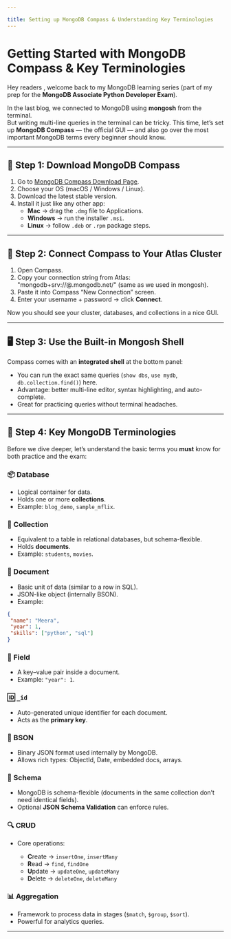 ```yaml
---

title: Setting up MongoDB Compass & Understanding Key Terminologies
---
```


#  Getting Started with MongoDB Compass & Key Terminologies

Hey readers , welcome back to my MongoDB learning series (part of my prep for the **MongoDB Associate Python Developer Exam**).  

In the last blog, we connected to MongoDB using **mongosh** from the terminal.  
But writing multi-line queries in the terminal can be tricky. This time, let’s set up **MongoDB Compass** — the official GUI — and also go over the most important MongoDB terms every beginner should know.

---

## 🔽 Step 1: Download MongoDB Compass

1. Go to [MongoDB Compass Download Page](https://www.mongodb.com/try/download/compass).
2. Choose your OS (macOS / Windows / Linux).
3. Download the latest stable version.
4. Install it just like any other app:
   - **Mac** → drag the `.dmg` file to Applications.
   - **Windows** → run the installer `.msi`.
   - **Linux** → follow `.deb` or `.rpm` package steps.

---

## 🔑 Step 2: Connect Compass to Your Atlas Cluster

1. Open Compass.  
2. Copy your connection string from Atlas: "mongodb+srv://<username>@<cluster>.mongodb.net/"
(same as we used in mongosh).  
3. Paste it into Compass “New Connection” screen.  
4. Enter your username + password → click **Connect**.  

Now you should see your cluster, databases, and collections in a nice GUI.

---

## 🖥️ Step 3: Use the Built-in Mongosh Shell

Compass comes with an **integrated shell** at the bottom panel:
- You can run the exact same queries (`show dbs`, `use mydb`, `db.collection.find()`) here.  
- Advantage: better multi-line editor, syntax highlighting, and auto-complete.  
- Great for practicing queries without terminal headaches.  

---

## 🧩 Step 4: Key MongoDB Terminologies

Before we dive deeper, let’s understand the basic terms you **must** know for both practice and the exam:

### 📦 Database
- Logical container for data.
- Holds one or more **collections**.
- Example: `blog_demo`, `sample_mflix`.

### 📂 Collection
- Equivalent to a table in relational databases, but schema-flexible.
- Holds **documents**.
- Example: `students`, `movies`.

### 📄 Document
- Basic unit of data (similar to a row in SQL).
- JSON-like object (internally BSON).
- Example:
```json
{
 "name": "Meera",
 "year": 1,
 "skills": ["python", "sql"]
}
````

### 🔑 Field

* A key–value pair inside a document.
* Example: `"year": 1`.

### 🆔 `_id`

* Auto-generated unique identifier for each document.
* Acts as the **primary key**.

### 🧾 BSON

* Binary JSON format used internally by MongoDB.
* Allows rich types: ObjectId, Date, embedded docs, arrays.

### 📑 Schema

* MongoDB is schema-flexible (documents in the same collection don’t need identical fields).
* Optional **JSON Schema Validation** can enforce rules.

### 🔍 CRUD

* Core operations:

  * **C**reate → `insertOne`, `insertMany`
  * **R**ead → `find`, `findOne`
  * **U**pdate → `updateOne`, `updateMany`
  * **D**elete → `deleteOne`, `deleteMany`

### 📊 Aggregation

* Framework to process data in stages (`$match`, `$group`, `$sort`).
* Powerful for analytics queries.

---

